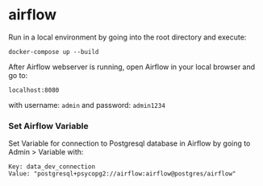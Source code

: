 # airflow
Run in a local environment by going into the root directory and execute:
```console
docker-compose up --build
```
After Airflow webserver is running, open Airflow in your local browser and go to:
```
localhost:8080
```
with username: `admin`
and password: `admin1234`  
### Set Airflow Variable
Set Variable for connection to Postgresql database in Airflow by going to Admin > Variable with:  
```
Key: data_dev_connection
Value: "postgresql+psycopg2://airflow:airflow@postgres/airflow"
```
